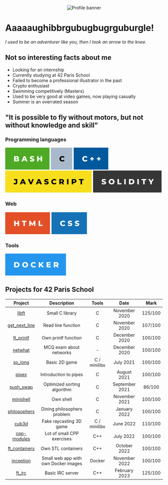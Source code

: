 <div align="center">

![Profile banner](https://i.imgur.com/YY1l5dl.png)

</div>

# Aaaaaughibbrgubugbugrguburgle!

*I used to be an adventurer like you, then I took an arrow to the knee.*

## Not so interesting facts about me

* Looking for an internship
* Currently studying at 42 Paris School
* Failed to become a professional illustrator in the past
* Crypto enthusiast
* Swimming competitively (Masters)
* Used to be very good at video games, now playing casually
* Summer is an overrated season

## "It is possible to fly without motors, but not without knowledge and skill"

### Programming languages

![bash](img/bash.svg) ![c](img/c.svg) ![cpp](img/cpp.svg) ![javascript](img/javascript.svg) ![soldiity](img/solidity.svg)

### Web

![html](img/html.svg) ![css](img/css.svg)

### Tools

![docker](img/docker.svg)

## Projects for 42 Paris School

<div align="center">

| **Project** | **Description** | **Tools** | **Date** | **Mark** |
|:---:|:---:|:---:|:---:|:---:|
| [libft](https://github.com/Naerhy/libft) | Small C library | C | November 2020 | 125/100 |
| [get_next_line](https://github.com/Naerhy/get_next_line) | Read line function | C | November 2020 | 107/100 |
| [ft_printf](https://github.com/Naerhy/ft_printf) | Own printf function | C | December 2020 | 100/100 |
| [netwhat](https://github.com/Naerhy/netwhat) | MCQ exam about networks | - | December 2020 | 100/100 |
| [so_long](https://github.com/Naerhy/so_long) | Basic 2D game | C / minilibx | July 2021 | 100/100 |
| [pipex](https://github.com/Naerhy/pipex) | Introduction to pipes | C | August 2021 | 100/100 |
| [push_swap](https://github.com/Naerhy/push_swap) | Optimized sorting algorithm | C | September 2021 | 86/100 |
| [minishell](https://github.com/Naerhy/minishell) | Own shell | C | November 2021 | 100/100 |
| [philosophers](https://github.com/Naerhy/philosophers) | Dining philosophers problem | C | January 2022 | 100/100 |
| [cub3d](https://github.com/Naerhy/cub3d) | Fake raycasting 3D game | C / minilibx | June 2022 | 110/100 |
| [cpp-modules](https://github.com/Naerhy/cpp-modules) | Lot of small CPP exercises | C++ | July 2022 | 100/100 |
| [ft_containers](https://github.com/Naerhy/ft_containers) | Own STL containers | C++ | October 2022 | 100/100 |
| [inception](https://github.com/Naerhy/inception) | Small web app with own Docker images | Docker | November 2022 | 100/100 |
| [ft_irc](https://github.com/Naerhy/ft_irc) | Basic IRC server | C++ | February 2023 | 125/100 |

</div>
